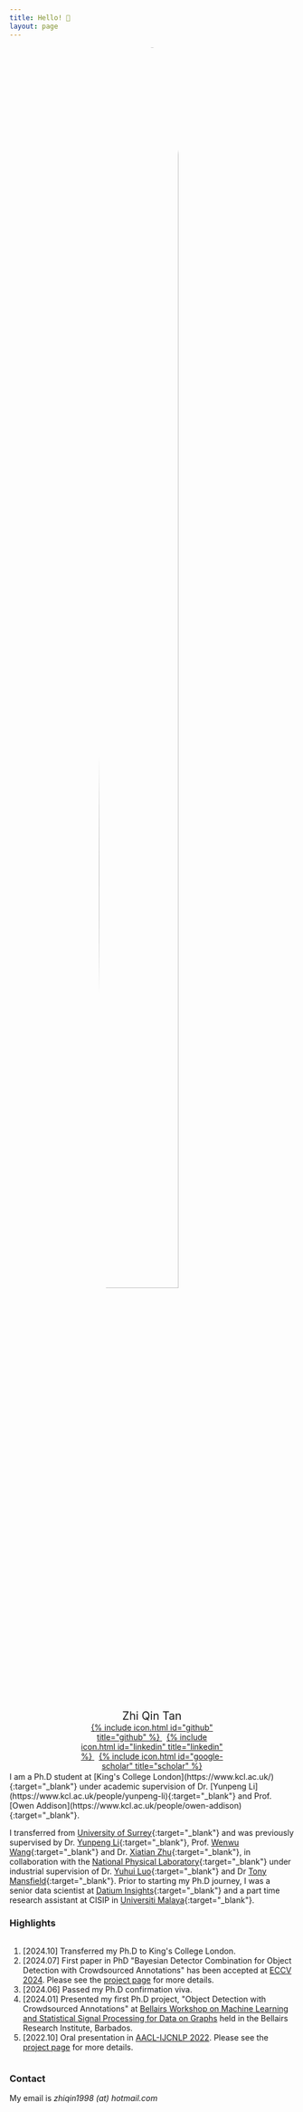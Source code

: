 ```yaml
---
title: Hello! 🌟
layout: page
---
```


<div style="margin: auto; width: 50%">
  <img src="{{ site.url }}/imgs/profile.jpg" style="display:block; margin-left:auto; margin-right:auto; border-radius:50%; width:75%;">

  <p style="text-align:center; margin-top:5%; margin-bottom:0%; font-size: 140%;">
    Zhi Qin Tan
  </p>
  <p style="text-align:center; margin:0%;">
    <a href="https://github.com/zhiqin1998" target="_blank">
      {% include icon.html id="github" title="github" %}
    </a>
    &nbsp;
    <a href="https://www.linkedin.com/in/tan-zhi-qin-16314b126/" target="_blank">
      {% include icon.html id="linkedin" title="linkedin" %}
    </a>
    &nbsp;
    <a href="https://scholar.google.com/citations?user=YEwTuToAAAAJ" target="_blank">
      {% include icon.html id="google-scholar" title="scholar" %}
    </a>
  </p>
</div>
<br style="line-height:10%;">
I am a Ph.D student at [King's College London](https://www.kcl.ac.uk/){:target="_blank"} under academic supervision of Dr. [Yunpeng Li](https://www.kcl.ac.uk/people/yunpeng-li){:target="_blank"} and Prof. [Owen Addison](https://www.kcl.ac.uk/people/owen-addison){:target="_blank"}.

I transferred from [University of Surrey](https://www.surrey.ac.uk/){:target="_blank"} and was previously supervised by Dr. [Yunpeng Li](https://www.surrey.ac.uk/people/yunpeng-li){:target="_blank"}, Prof. [Wenwu Wang](https://www.surrey.ac.uk/people/wenwu-wang){:target="_blank"} and Dr. [Xiatian Zhu](https://www.surrey.ac.uk/people/xiatian-zhu){:target="_blank"}, in collaboration with the [National Physical Laboratory](https://www.npl.co.uk/){:target="_blank"} under industrial supervision of Dr. [Yuhui Luo](https://ieeexplore.ieee.org/author/37274222400){:target="_blank"} and Dr [Tony Mansfield](https://scholar.google.com/citations?user=0RF3pxoAAAAJ){:target="_blank"}. Prior to starting my Ph.D journey, I was a senior data scientist at [Datium Insights](https://datiuminsights.com.au/){:target="_blank"} and a part time research assistant at CISIP in [Universiti Malaya](https://um.edu.my/){:target="_blank"}.

### Highlights
<div style="display:flex;">
  <ol>
    <li>
      [2024.10] Transferred my Ph.D to King's College London.
    </li>
    <li>
      [2024.07] First paper in PhD "Bayesian Detector Combination for Object Detection with Crowdsourced Annotations" has been accepted at <a href="https://eccv.ecva.net/Conferences/2024" target="_blank">ECCV 2024</a>. Please see the <a href="https://github.com/zhiqin1998/bdc/" target="_blank">project page</a> for more details.
    </li>
    <li>
      [2024.06] Passed my Ph.D confirmation viva.
    </li>
    <li>
      [2024.01] Presented my first Ph.D project, "Object Detection with Crowdsourced Annotations" at <a href="https://networks.lab.mcgill.ca/docs/events/bellair_workshop_2024/" target="_blank">Bellairs Workshop on Machine Learning and Statistical Signal Processing for Data on Graphs</a> held in the Bellairs Research Institute, Barbados.
    </li>
    <li>
      [2022.10] Oral presentation in <a href="https://www.aacl2022.org/" target="_blank">AACL-IJCNLP 2022</a>. Please see the <a href="https://github.com/zhiqin1998/RecurrentIPR/" target="_blank">project page</a> for more details.
    </li>
  </ol>
</div>

### Contact

My email is _zhiqin1998 (at) hotmail.com_
